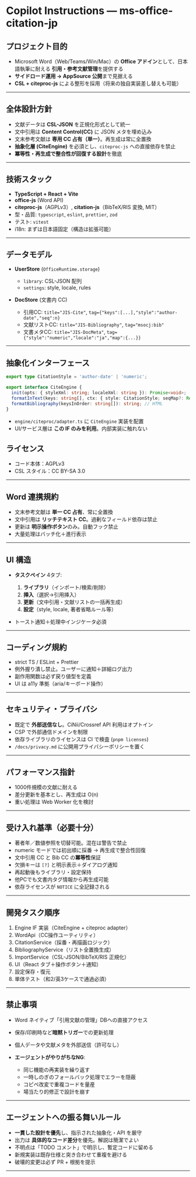 # Copilot Instructions — ms-office-citation-jp

## プロジェクト目的

* Microsoft Word（Web/Teams/Win/Mac）の **Office アドイン**として、日本語執筆に耐える **引用・参考文献管理**を提供する
* **サイドロード運用 → AppSource 公開**まで見据える
* **CSL + citeproc-js** による整形を採用（将来の独自実装差し替えも可能）

---

## 全体設計方針

* 文献データは **CSL-JSON** を正規化形式として統一
* 文中引用は **Content Control(CC)** に JSON メタを埋め込み
* 文末参考文献は **専用 CC 占有（単一）**。再生成は常に全置換
* **抽象化層 (CiteEngine)** を必須とし、`citeproc-js` への直接依存を禁止
* **冪等性・再生成で整合性が回復する設計**を徹底

---

## 技術スタック

* **TypeScript + React + Vite**
* **office-js** (Word API)
* **citeproc-js**（AGPLv3）, **citation-js**（BibTeX/RIS 変換, MIT）
* 型・品質: `typescript`, `eslint`, `prettier`, `zod`
* テスト: `vitest`
* i18n: まずは日本語固定（構造は拡張可能）

---

## データモデル

* **UserStore** (`OfficeRuntime.storage`)

  * `library`: CSL-JSON 配列
  * `settings`: style, locale, rules
* **DocStore** (文書内 CC)

  * 引用CC: `title="JIS-Cite"`, `tag={"keys":[...],"style":"author-date","seq":n}`
  * 文献リストCC: `title="JIS-Bibliography"`, `tag="msocj:bib"`
  * 文書メタCC: `title="JIS-DocMeta"`, `tag={"style":"numeric","locale":"ja","map":{...}}`

---

## 抽象化インターフェース

```ts
export type CitationStyle = 'author-date' | 'numeric';

export interface CiteEngine {
  init(opts: { styleXml: string; localeXml: string }): Promise<void>;
  formatInText(keys: string[], ctx: { style: CitationStyle; seqMap?: Record<string, number> }): string;
  formatBibliography(keysInOrder: string[]): string; // HTML
}
```

* `engine/citeproc/adapter.ts` に `CiteEngine` 実装を配置
* UI/サービス層は **この IF のみを利用**。内部実装に触れない

## ライセンス
* コード本体：AGPLv3
* CSL スタイル：CC BY-SA 3.0

---

## Word 連携規約

* 文末参考文献は **単一 CC 占有**、常に全置換
* 文中引用は **リッチテキスト CC**。過剰なフィールド依存は禁止
* 更新は **明示操作ボタン**のみ。自動フック禁止
* 大量処理はバッチ化＋進行表示

---

## UI 構造

* **タスクペイン** 4タブ:

  1. **ライブラリ**（インポート/検索/削除）
  2. **挿入**（選択→引用挿入）
  3. **更新**（文中引用・文献リストの一括再生成）
  4. **設定**（style, locale, 著者省略ルール等）
* トースト通知＋処理中インジケータ必須

---

## コーディング規約

* strict TS / ESLint + Prettier
* 例外握り潰し禁止。ユーザーに通知＋詳細ログ出力
* 副作用関数は必ず戻り値型を定義
* UI は a11y 準拠（aria/キーボード操作）

---

## セキュリティ・プライバシ

* 既定で **外部送信なし**。CiNii/Crossref API 利用はオプトイン
* CSP で外部通信ドメインを制限
* 依存ライブラリのライセンスは CI で検査 (`pnpm licenses`)
* `/docs/privacy.md` に公開用プライバシーポリシーを置く

---

## パフォーマンス指針

* 1000件規模の文献に耐える
* 差分更新を基本とし、再生成は O(n)
* 重い処理は Web Worker 化を検討

---

## 受け入れ基準（必要十分）

* 著者年／数値参照を切替可能。混在は警告で禁止
* numeric モードでは初出順に採番 → 再生成で整合性回復
* 文中引用 CC と Bib CC の**冪等性**保証
* 欠損キーは `[?]` と明示表示＋ダイアログ通知
* 再起動後もライブラリ・設定保持
* 他PCでも文書内タグ情報から再生成可能
* 依存ライセンスが `NOTICE` に全記録される

---

## 開発タスク順序

1. Engine IF 実装（CiteEngine + citeproc adapter）
2. WordApi（CC操作ユーティリティ）
3. CitationService（採番・再描画ロジック）
4. BibliographyService（リスト全置換生成）
5. ImportService（CSL-JSON/BibTeX/RIS 正規化）
6. UI（React タブ＋操作ボタン＋通知）
7. 設定保存・復元
8. 単体テスト（和2/英3ケースで通過必須）

---

## 禁止事項

* Word ネイティブ「引用文献の管理」DBへの直接アクセス
* 保存/印刷時など**暗黙トリガー**での更新処理
* 個人データや文献メタを外部送信（許可なし）
* **エージェントがやりがちなNG**:

  * 同じ機能の再実装を繰り返す
  * 一時しのぎのフォールバック処理でエラーを隠蔽
  * コピペ改変で重複コードを量産
  * 場当たり的修正で設計を崩す

---

## エージェントへの振る舞いルール

* **一貫した設計を優先**し、指示された抽象化・API を厳守
* 出力は **具体的なコード差分**を優先。解説は簡潔でよい
* 不明点は「TODO コメント」で明示し、暫定コードに留める
* 新規実装は既存仕様と突き合わせて重複を避ける
* 破壊的変更は必ず PR + 根拠を提示

---
